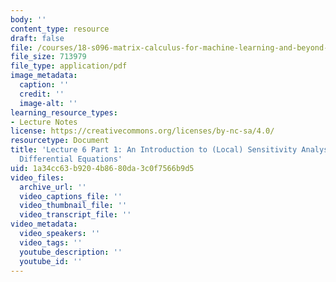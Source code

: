```yaml
---
body: ''
content_type: resource
draft: false
file: /courses/18-s096-matrix-calculus-for-machine-learning-and-beyond-january-iap-2023/mit18_s096iap23_lec6.pdf
file_size: 713979
file_type: application/pdf
image_metadata:
  caption: ''
  credit: ''
  image-alt: ''
learning_resource_types:
- Lecture Notes
license: https://creativecommons.org/licenses/by-nc-sa/4.0/
resourcetype: Document
title: 'Lecture 6 Part 1: An Introduction to (Local) Sensitivity Analysis for (Ordinary)
  Differential Equations'
uid: 1a34cc63-b920-4b86-80da-3c0f7566b9d5
video_files:
  archive_url: ''
  video_captions_file: ''
  video_thumbnail_file: ''
  video_transcript_file: ''
video_metadata:
  video_speakers: ''
  video_tags: ''
  youtube_description: ''
  youtube_id: ''
---
```

